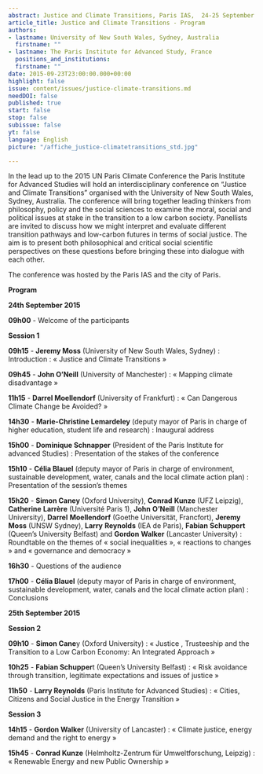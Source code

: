 ```yaml
---
abstract: Justice and Climate Transitions, Paris IAS,  24-25 September 2015 - Program
article_title: Justice and Climate Transitions - Program
authors:
- lastname: University of New South Wales, Sydney, Australia
  firstname: ""
- lastname: The Paris Institute for Advanced Study, France
  positions_and_institutions:
  firstname: ""
date: 2015-09-23T23:00:00.000+00:00
highlight: false
issue: content/issues/justice-climate-transitions.md
needDOI: false
published: true
start: false
stop: false
subissue: false
yt: false
language: English
picture: "/affiche_justice-climatetransitions_std.jpg"

---
```

In the lead up to the 2015 UN Paris Climate Conference the Paris Institute for Advanced Studies will hold an interdisciplinary conference on “Justice and Climate Transitions” organised with the University of New South Wales, Sydney, Australia. The conference will bring together leading thinkers from philosophy, policy and the social sciences to examine the moral, social and political issues at stake in the transition to a low carbon society. Panellists are invited to discuss how we might interpret and evaluate different transition pathways and low-carbon futures in terms of social justice. The aim is to present both philosophical and critical social scientific perspectives on these questions before bringing these into dialogue with each other.

The conference was hosted by the Paris IAS and the city of Paris.

**Program**

**24th September 2015**

**09h00** -  Welcome of the participants

**Session 1**

**09h15** -  **Jeremy Moss** (University of New South Wales, Sydney) :  Introduction : « Justice and Climate Transitions »

**09h45** -  **John O’Neill** (University of Manchester) : « Mapping climate disadvantage »

**11h15** -  **Darrel Moellendorf** (University of Frankfurt) : « Can Dangerous Climate Change be Avoided? »

**14h30** -  **Marie-Christine Lemardeley** (deputy mayor of Paris in charge of higher education, student life and research) : Inaugural address

**15h00** -  **Dominique Schnapper** (President of the Paris Institute for advanced Studies)  : Presentation of the stakes of the conference

**15h10** - **Célia Blauel** (deputy mayor of Paris in charge of environment, sustainable development, water, canals and the local climate action plan) : Presentation of the session’s themes

**15h20** - **Simon Caney** (Oxford University), **Conrad** **Kunze** (UFZ Leipzig), **Catherine** **Larrère** (Université Paris 1), **John** **O’Neill** (Manchester University), **Darrel** **Moellendorf** (Goethe Universität, Francfort), **Jeremy** **Moss** (UNSW Sydney), **Larry** **Reynolds** (IEA de Paris), **Fabian** **Schuppert** (Queen’s University Belfast) and **Gordon** **Walker** (Lancaster University) : Roundtable on the themes of « social inequalities », « reactions to changes » and « governance and democracy »

**16h30** -  Questions of the audience

**17h00** -  **Célia Blauel** (deputy mayor of Paris in charge of environment, sustainable development, water, canals and the local climate action plan) : Conclusions

**25th September 2015**

**Session 2**

**09h10** - **Simon Cane**y (Oxford University) : « Justice , Trusteeship and the Transition to a Low Carbon Economy: An Integrated Approach »

**10h25** -  **Fabian Schupper**t (Queen’s University Belfast) : « Risk avoidance through transition, legitimate expectations and issues of justice »

**11h50** - **Larry Reynolds** (Paris Institute for Advanced Studies) : « Cities, Citizens and Social Justice in the Energy Transition »

**Session 3**

**14h15** -  **Gordon Walker** (University of Lancaster) : « Climate justice, energy demand and the right to energy »

**15h45** -  **Conrad Kunze** (Helmholtz-Zentrum für Umweltforschung, Leipzig) : « Renewable Energy and new Public Ownership »